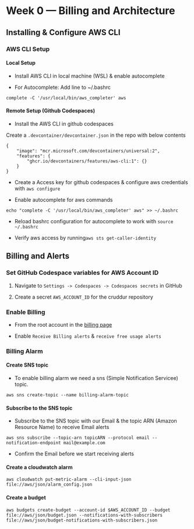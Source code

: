 # Week 0 — Billing and Architecture

## Installing & Configure AWS CLI

### AWS CLI Setup

#### Local Setup

- Install AWS CLI in local machine (WSL) & enable autocomplete

- For Autocomplete: Add line to ~/.bashrc
```
complete -C '/usr/local/bin/aws_completer' aws
```

#### Remote Setup (Github Codespaces)

- Install the AWS CLI in github codespaces

Create a `.devcontainer/devcontainer.json` in the repo with below contents

```
{
	"image": "mcr.microsoft.com/devcontainers/universal:2",
	"features": {
		"ghcr.io/devcontainers/features/aws-cli:1": {}
	}
}
```

- Create a Access key for github codespaces & configure aws credentials with `aws configure`

- Enable autocomplete for aws commands

```
echo "complete -C '/usr/local/bin/aws_completer' aws" >> ~/.bashrc
```

- Reload bashrc configuration for autocomplete to work with `source ~/.bashrc`

- Verify aws access by running`aws sts get-caller-identity`

## Billing and Alerts


### Set GitHub Codespace variables for AWS Account ID

1. Navigate to `Settings -> Codespaces -> Codespaces secrets` in GitHub

2. Create a secret `AWS_ACCOUNT_ID` for the cruddur repository

### Enable Billing

- From the root account in the [billing page](https://us-east-1.console.aws.amazon.com/billing/home?region=us-east-1#/preferences)

- Enable `Receive Billing alerts` & `receive free usage alerts`

### Billing Alarm

#### Create SNS topic

- To enable billing alarm we need a sns (Simple Notification Servicee) topic.

```
aws sns create-topic --name billing-alarm-topic
```

#### Subscribe to the SNS topic

- Subscribe to the SNS topic with our Email & the topic ARN (Amazon Resource Name) to receive Email alerts

```
aws sns subscribe --topic-arn topicARN --protocol email --notification-endpoint mail@example.com
```

- Confirm the Email before we start receiving alerts

#### Create a cloudwatch alarm

```
aws cloudwatch put-metric-alarm --cli-input-json file://aws/json/alarm_config.json
```

#### Create a budget

```
aws budgets create-budget --account-id $AWS_ACCOUNT_ID --budget file://aws/json/budget.json --notifications-with-subscribers file://aws/json/budget-notifications-with-subscribers.json
```
